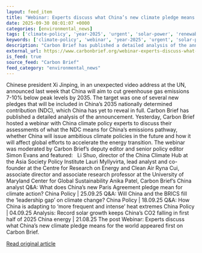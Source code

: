 ```yaml
---
layout: feed_item
title: "Webinar: Experts discuss what China’s new climate pledge means for the world"
date: 2025-09-30 08:01:07 +0000
categories: [environmental_news]
tags: ['climate-policy', 'year-2025', 'urgent', 'solar-power', 'renewable-energy', 'paris-agreement']
keywords: ['climate-policy', 'webinar', 'year-2025', 'urgent', 'solar-power', 'discuss', 'renewable-energy', 'experts']
description: "Carbon Brief has published a detailed analysis of the announcement"
external_url: https://www.carbonbrief.org/webinar-experts-discuss-what-chinas-new-climate-pledge-means-for-the-world/
is_feed: true
source_feed: "Carbon Brief"
feed_category: "environmental_news"
---
```


Chinese president Xi Jinping, in an unexpected video address at the UN, announced last week that China will aim to cut greenhouse gas emissions 7-10% below peak levels by 2035. The target was one of several new pledges that will be included in China’s 2035 nationally determined contribution (NDC), which China has yet to reveal in full. Carbon Brief has published a detailed analysis of the announcement. Yesterday, Carbon Brief hosted a webinar with China climate policy experts to discuss their assessments of what the NDC means for China’s emissions pathway, whether China will issue ambitious climate policies in the future and how it will affect global efforts to accelerate the energy transition. The webinar was moderated by Carbon Brief’s deputy editor and senior policy editor Simon Evans and featured:&nbsp;&nbsp; Li Shuo, director of the China Climate Hub at the Asia Society Policy Institute Lauri Myllyvirta, lead analyst and co-founder at the Centre for Research on Energy and Clean Air Ryna Cui, associate director and associate research professor at the University of Maryland Center for Global Sustainability Anika Patel, Carbon Brief’s China analyst Q&amp;A: What does China’s new Paris Agreement pledge mean for climate action? China Policy | 25.09.25 Q&#038;A: Will China and the BRICS fill the ‘leadership gap’ on climate change? China Policy | 18.09.25 Q&amp;A: How China is adapting to ‘more frequent and intense’ heat extremes China Policy | 04.09.25 Analysis: Record solar growth keeps China’s CO2 falling in first half of 2025 China energy | 21.08.25 The post Webinar: Experts discuss what China&#8217;s new climate pledge means for the world appeared first on Carbon Brief.

[Read original article](https://www.carbonbrief.org/webinar-experts-discuss-what-chinas-new-climate-pledge-means-for-the-world/)
